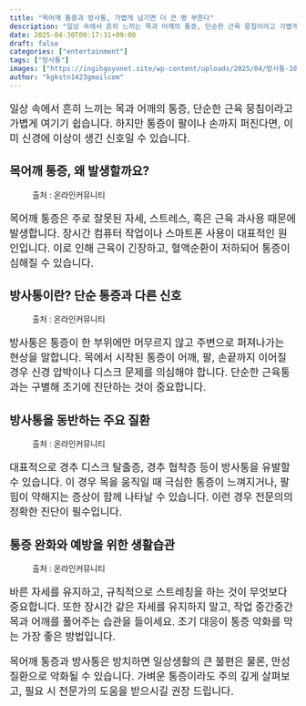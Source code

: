 ```yaml
---
title: "목어깨 통증과 방사통, 가볍게 넘기면 더 큰 병 부른다"
description: "일상 속에서 흔히 느끼는 목과 어깨의 통증, 단순한 근육 뭉침이라고 가볍게 여기기 쉽습니다. 하지만 통증이 팔이나 손까지 퍼진다면, 이미 신경에 이상이 생긴 신호일 수 있습니다."
date: 2025-04-30T00:17:31+09:00
draft: false
categories: ["entertainment"]
tags: ["방사통"]
images: ["https://ingihgoyonet.site/wp-content/uploads/2025/04/방사통-1024x683.jpg", "https://ingihgoyonet.site/wp-content/uploads/2025/04/팔통증-2-1024x683.jpg", "https://ingihgoyonet.site/wp-content/uploads/2025/04/목통증-2-1024x683.jpg", "https://ingihgoyonet.site/wp-content/uploads/2025/04/스트레칭-2-1-1024x576.jpg"]
author: "kgkstn1423gmailcom"
---
```


<p style="font-size:18px">일상 속에서 흔히 느끼는 목과 어깨의 통증, 단순한 근육 뭉침이라고 가볍게 여기기 쉽습니다. 하지만 통증이 팔이나 손까지 퍼진다면, 이미 신경에 이상이 생긴 신호일 수 있습니다.</p> <h2 >목어깨 통증, 왜 발생할까요?</h2> <figure ><img src="https://ingihgoyonet.site/wp-content/uploads/2025/04/방사통-1024x683.jpg" alt="" style="aspect-ratio:16/9;object-fit:cover"/><figcaption >출처 : 온라인커뮤니티</figcaption></figure> <p style="font-size:18px">목어깨 통증은 주로 잘못된 자세, 스트레스, 혹은 근육 과사용 때문에 발생합니다. 장시간 컴퓨터 작업이나 스마트폰 사용이 대표적인 원인입니다. 이로 인해 근육이 긴장하고, 혈액순환이 저하되어 통증이 심해질 수 있습니다.</p> <h2 >방사통이란? 단순 통증과 다른 신호</h2> <figure ><img src="https://ingihgoyonet.site/wp-content/uploads/2025/04/팔통증-2-1024x683.jpg" alt="" style="aspect-ratio:16/9;object-fit:cover"/><figcaption >출처 : 온라인커뮤니티</figcaption></figure> <p style="font-size:18px">방사통은 통증이 한 부위에만 머무르지 않고 주변으로 퍼져나가는 현상을 말합니다. 목에서 시작된 통증이 어깨, 팔, 손끝까지 이어질 경우 신경 압박이나 디스크 문제를 의심해야 합니다. 단순한 근육통과는 구별해 조기에 진단하는 것이 중요합니다.</p> <h2 >방사통을 동반하는 주요 질환</h2> <figure ><img src="https://ingihgoyonet.site/wp-content/uploads/2025/04/목통증-2-1024x683.jpg" alt="" style="aspect-ratio:16/9;object-fit:cover"/><figcaption >출처 : 온라인커뮤니티</figcaption></figure> <p style="font-size:18px">대표적으로 경추 디스크 탈출증, 경추 협착증 등이 방사통을 유발할 수 있습니다. 이 경우 목을 움직일 때 극심한 통증이 느껴지거나, 팔 힘이 약해지는 증상이 함께 나타날 수 있습니다. 이런 경우 전문의의 정확한 진단이 필수입니다.</p> <h2 >통증 완화와 예방을 위한 생활습관</h2> <figure ><img src="https://ingihgoyonet.site/wp-content/uploads/2025/04/스트레칭-2-1-1024x576.jpg" alt="" style="aspect-ratio:16/9;object-fit:cover"/><figcaption >출처 : 온라인커뮤니티</figcaption></figure> <p style="font-size:18px">바른 자세를 유지하고, 규칙적으로 스트레칭을 하는 것이 무엇보다 중요합니다. 또한 장시간 같은 자세를 유지하지 말고, 작업 중간중간 목과 어깨를 풀어주는 습관을 들이세요. 조기 대응이 통증 악화를 막는 가장 좋은 방법입니다.</p> <p style="font-size:18px">목어깨 통증과 방사통은 방치하면 일상생활의 큰 불편은 물론, 만성질환으로 악화될 수 있습니다. 가벼운 통증이라도 주의 깊게 살펴보고, 필요 시 전문가의 도움을 받으시길 권장 드립니다.</p>